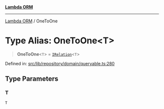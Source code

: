 [**Lambda ORM**](../README.md)

***

[Lambda ORM](../README.md) / OneToOne

# Type Alias: OneToOne\<T\>

> **OneToOne**\<`T`\> = [`IRelation`](../interfaces/IRelation.md)\<`T`\>

Defined in: [src/lib/repository/domain/queryable.ts:280](https://github.com/lambda-orm/lambdaorm-base/blob/54d568062b637a6aed5442a048b140146d1f573b/src/lib/repository/domain/queryable.ts#L280)

## Type Parameters

### T

`T`
